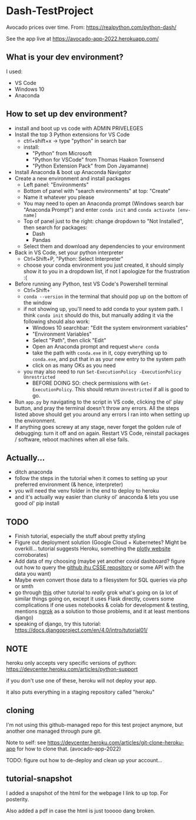 # Dash-TestProject
 Avocado prices over time. From: https://realpython.com/python-dash/
 
 See the app live at https://avocado-app-2022.herokuapp.com/

## What is your dev environment?
I used:
* VS Code
* Windows 10
* Anaconda

## How to set up dev environment?
* install and boot up vs code with ADMIN PRIVELEGES
* Install the top 3 Python extensions for VS Code 
    * ctrl+shift+x -> type "python" in search bar
    * install: 
        * "Python" from Microsoft
        * "Python for VSCode" from Thomas Haakon Townsend
        * "Python Extension Pack" from Don Jayamanne)
* Install Anaconda & boot up Anaconda Navigator
* Create a new environment and install packages
    * Left panel: "Environments"
    * Bottom of panel with "search environments" at top: "Create"
    * Name it whatever you please
    * You may need to open an Anaconda prompt (Windows search bar "Anaconda Prompt") and enter `conda init` and `conda activate [env-name]`
    * Top of panel just to the right: change dropdown to "Not Installed", then search for packages:
        * Dash
        * Pandas
    * Select them and download any dependencies to your environment
* Back in VS Code, set your python interpreter
    * Ctrl+Shift+P, "Python: Select Interpreter"
    * choose your conda environment you just created, it should simply show it to you in a dropdown list, if not I apologize for the frustration :(
* Before running any Python, test VS Code's Powershell terminal
    * Ctrl+Shift+\`
    * `conda --version` in the terminal that should pop up on the bottom of the window
    * if not showing up, you'll need to add conda to your system path. I think `conda init` should do this, but manually adding it via the following should also work:
        * Windows 10 searchbar: "Edit the system environment variables"
        * "Environment Variables"
        * Select "Path", then click "Edit"
        * Open an Anaconda prompt and request `where conda`
        * take the path with `conda.exe` in it, copy everything up to `conda.exe`, and put that in as your new entry to the system path
        * click on as many OKs as you need
    * you may also need to run `Set-ExecutionPolicy -ExecutionPolicy Unrestricted`
        * BEFORE DOING SO: check permissions with `Get-ExecutionPolicy`. This should return `Unrestricted` if all is good to go.
* Run `app.py` by navigating to the script in VS code, clicking the ol' play button, and pray the terminal doesn't throw any errors. All the steps listed above should get you around any errors I ran into when setting up the environment.
* If anything goes screwy at any stage, never forget the golden rule of debugging: turn it off and on again. Restart VS Code, reinstall packages / software, reboot machines when all else fails.

## Actually...
* ditch anaconda
* follow the steps in the tutorial when it comes to setting up your preferred environment (& hence, interpreter)
* you will need the venv folder in the end to deploy to heroku
* and it's actually way easier than clunky ol' anaconda & lets you use good ol' pip install

## TODO
* Finish tutorial, especially the stuff about pretty styling
* Figure out deployment solution (Google Cloud + Kubernetes? Might be overkill... tutorial suggests Heroku, something the [plotly website](https://dash.plotly.com/deployment) corroborates)
* Add data of my choosing (maybe yet another covid dashboard? figure out how to query the [github jhu CSSE repository](https://github.com/CSSEGISandData/COVID-19) or some API with the data you want)
* Maybe even convert those data to a filesystem for SQL queries via php or smth
* go through [this](https://deeplearning.neuromatch.io/tutorials/W2D5_GenerativeModels/student/W2D5_Tutorial4.html?highlight=deploy) other tutorial to *really* grok what's going on (a lot of similar things going on, except it uses Flask directly, covers some complications if one uses notebooks & colab for development & testing, mentions [ngrok](https://ngrok.com/) as a solution to those problems, and it at least mentions django)
* speaking of django, try this tutorial: https://docs.djangoproject.com/en/4.0/intro/tutorial01/

## NOTE
heroku only accepts very specific versions of python: https://devcenter.heroku.com/articles/python-support

if you don't use one of these, heroku will not deploy your app.

it also puts everything in a staging repository called "heroku"

## cloning
I'm not using this github-managed repo for this test project anymore, but another one managed through pure git.

Note to self: see https://devcenter.heroku.com/articles/git-clone-heroku-app for how to clone that. (avocado-app-2022)

TODO: figure out how to de-deploy and clean up your account...

## tutorial-snapshot
I added a snapshot of the html for the webpage I link to up top. For posterity.

Also added a pdf in case the html is just tooooo dang broken.